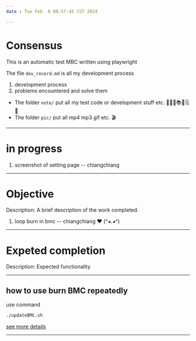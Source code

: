 ```yaml
---
date : Tue Feb  6 08:57:45 CST 2024

---
```

# Consensus
This is an automatic test MBC written using playwright

The file `dev_record.md` is all my development process
1. development process
2. problems encountered and solve them

+ The folder `note/` put all my test code or development stuff etc.  📜📄📑📚🧾🗒️📝
+ The folder `pic/` put all mp4 mp3 gif etc. 🎬


---
# in progress
1. screenshot of setting page    -- chiangchiang 

---
# Objective
Description: A brief description of the work completed.
1. loop burn in bmc				-- chiangchiang  ❤️  (^◕.◕^)  

---
# Expeted completion
Description: Expected functionality


---
##  how to use burn BMC repeatedly
use command
```bash
./updateBMC.sh
```
[see more details](http://sd20-server.aewin.com:3000/7d_073JjTEiIFLKFqkMNsw)

---
